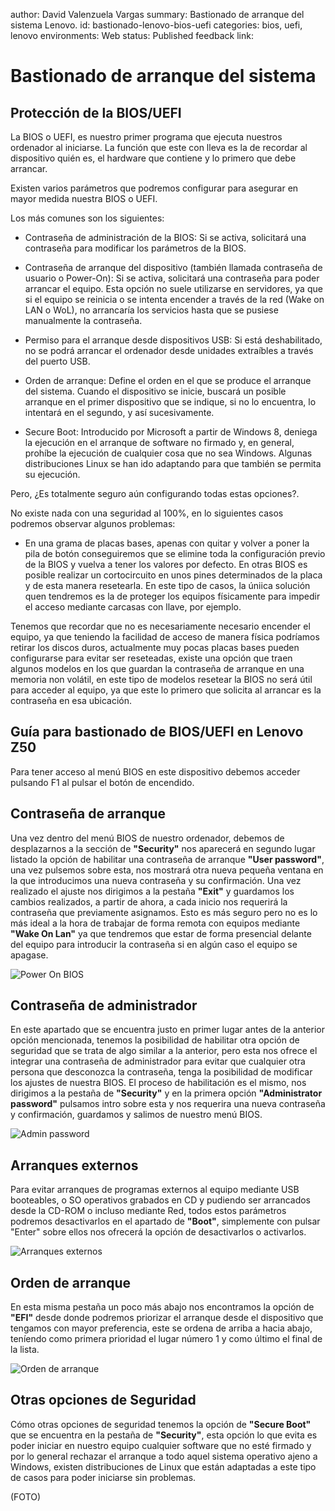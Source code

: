 author: David Valenzuela Vargas
summary: Bastionado de arranque del sistema Lenovo.
id: bastionado-lenovo-bios-uefi
categories: bios, uefi, lenovo
environments: Web
status: Published
feedback link: 

# Bastionado de arranque del sistema

## Protección de la BIOS/UEFI

La BIOS o UEFI, es nuestro primer programa que ejecuta nuestros ordenador al iniciarse. La función que este con lleva es la de recordar al dispositivo quién es, el hardware que contiene y lo primero que debe arrancar.

Existen varios parámetros que podremos configurar para asegurar en mayor medida nuestra BIOS o UEFI.

Los más comunes son los siguientes:

* Contraseña de administración de la BIOS: Si se activa, solicitará una contraseña para modificar los parámetros de la BIOS.

* Contraseña de arranque del dispositivo (también llamada contraseña de usuario o Power-On): Si se activa, solicitará una contraseña para poder arrancar el equipo. Esta opción no suele utilizarse en servidores, ya que si el equipo se reinicia o se intenta encender a través de la red (Wake on LAN o WoL), no arrancaría los servicios hasta que se pusiese manualmente la contraseña.

* Permiso para el arranque desde dispositivos USB: Si está deshabilitado, no se podrá arrancar el ordenador desde unidades extraíbles a través del puerto USB.

* Orden de arranque: Define el orden en el que se produce el arranque del sistema. Cuando el dispositivo se inicie, buscará un posible arranque en el primer dispositivo que se indique, si no lo encuentra, lo intentará en el segundo, y así sucesivamente.

* Secure Boot: Introducido por Microsoft a partir de Windows 8, deniega la ejecución en el arranque de software no firmado y, en general, prohíbe la ejecución de cualquier cosa que no sea Windows. Algunas distribuciones Linux se han ido adaptando para que también se permita su ejecución.

Pero, ¿Es totalmente seguro aún configurando todas estas opciones?.

No existe nada con una seguridad al 100%, en lo siguientes casos podremos observar algunos problemas:

* En una grama de placas bases, apenas con quitar y volver a poner la pila de botón conseguiremos que se elimine toda la configuración previo de la BIOS y vuelva a tener los valores por defecto. En otras BIOS es posible realizar un cortocircuito en unos pines determinados de la placa y de esta manera resetearla. En este tipo de casos, la úniica solución quen tendremos es la de proteger los equipos físicamente para impedir el acceso mediante carcasas con llave, por ejemplo.

Tenemos que recordar que no es necesariamente necesario encender el equipo, ya que teniendo la facilidad de acceso de manera física podríamos retirar los discos duros, actualmente muy pocas placas bases pueden configurarse para evitar ser reseteadas, existe una opción que traen algunos modelos en los que guardan la contraseña de arranque en una memoria non volátil, en este tipo de modelos resetear la BIOS no será útil para acceder al equipo, ya que este lo primero que solicita al arrancar es la contraseña en esa ubicación.


## Guía para bastionado de BIOS/UEFI en Lenovo Z50

Para tener acceso al menú BIOS en este dispositivo debemos acceder pulsando F1 al pulsar el botón de encendido.

## Contraseña de arranque

Una vez dentro del menú BIOS de nuestro ordenador, debemos de desplazarnos a la sección de **"Security"** nos aparecerá en segundo lugar listado la opción de habilitar una contraseña de arranque **"User password"**, una vez pulsemos sobre esta, nos mostrará otra nueva pequeña ventana en la que introducimos una nueva contraseña y su confirmación. Una vez realizado el ajuste nos dirigimos a la pestaña **"Exit"** y guardamos los cambios realizados, a partir de ahora, a cada inicio nos requerirá la contraseña que previamente asignamos. Esto es más seguro pero no es lo más ideal a la hora de trabajar de forma remota con equipos mediante **"Wake On Lan"** ya que tendremos que estar de forma presencial delante del equipo para introducir la contraseña si en algún caso el equipo se apagase.

![Power On BIOS](image/power_on-lenovo.jpg)

## Contraseña de administrador

En este apartado que se encuentra justo en primer lugar antes de la anterior opción mencionada, tenemos la posibilidad de habilitar otra opción de seguridad que se trata de algo similar a la anterior, pero esta nos ofrece el integrar una contraseña de administrador para evitar que cualquier otra persona que desconozca la contraseña, tenga la posibilidad de modificar los ajustes de nuestra BIOS. El proceso de habilitación es el mismo, nos dirigimos a la pestaña de **"Security"** y en la primera opción **"Administrator password"** pulsamos intro sobre esta y nos requerira una nueva contraseña y confirmación, guardamos y salimos de nuestro menú BIOS.

![Admin password](image/admin_pass-lenovo.jpg)

## Arranques externos

Para evitar arranques de programas externos al equipo mediante USB booteables, o SO operativos grabados en CD y pudiendo ser arrancados desde la CD-ROM o incluso mediante Red, todos estos parámetros podremos desactivarlos en el apartado de **"Boot"**, simplemente con pulsar "Enter" sobre ellos nos ofrecerá la opción de desactivarlos o activarlos.

![Arranques externos](image/arranques_externos-lenovo.jpg)

## Orden de arranque

En esta misma pestaña un poco más abajo nos encontramos la opción de **"EFI"** desde donde podremos priorizar el arranque desde el dispositivo que tengamos con mayor preferencia, este se ordena de arriba a hacia abajo, teníendo como primera prioridad el lugar número 1 y como último el final de la lista.

![Orden de arranque](image/orden_arranque-lenovo.jpg)

## Otras opciones de Seguridad

Cómo otras opciones de seguridad tenemos la opción de **"Secure Boot"** que se encuentra en la pestaña de **"Security"**, esta opción lo que evita es poder iniciar en nuestro equipo cualquier software que no esté firmado y por lo general rechazar el arranque a todo aquel sistema operativo ajeno a Windows, existen distribuciones de Linux que están adaptadas a este tipo de casos para poder iniciarse sin problemas.

(FOTO)